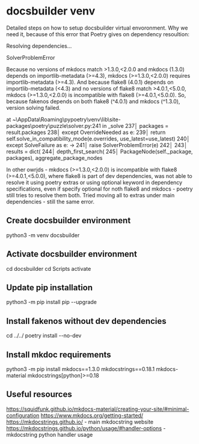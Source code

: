 # docsbuilder venv

Detailed steps on how to setup docsbuilder virtual envoronment. Why we need it, because of this error that Poetry gives on dependency resoultion:

Resolving dependencies...

  SolverProblemError

  Because no versions of mkdocs match >1.3.0,<2.0.0
   and mkdocs (1.3.0) depends on importlib-metadata (>=4.3), mkdocs (>=1.3.0,<2.0.0) requires importlib-metadata (>=4.3).
  And because flake8 (4.0.1) depends on importlib-metadata (<4.3)
   and no versions of flake8 match >4.0.1,<5.0.0, mkdocs (>=1.3.0,<2.0.0) is incompatible with flake8 (>=4.0.1,<5.0.0).
  So, because fakenos depends on both flake8 (^4.0.1) and mkdocs (^1.3.0), version solving failed.

  at ~\AppData\Roaming\pypoetry\venv\lib\site-packages\poetry\puzzle\solver.py:241 in _solve
      237│             packages = result.packages
      238│         except OverrideNeeded as e:
      239│             return self.solve_in_compatibility_mode(e.overrides, use_latest=use_latest)
      240│         except SolveFailure as e:
    → 241│             raise SolverProblemError(e)
      242│
      243│         results = dict(
      244│             depth_first_search(
      245│                 PackageNode(self._package, packages), aggregate_package_nodes

In other owrjds - mkdocs (>=1.3.0,<2.0.0) is incompatible with flake8 (>=4.0.1,<5.0.0), where flake8 is part of dev dependencies,
was not able to resolve it using poetry extras or using optional keyword in dependency specifications, even if specify optional
for noth flake8 and mkdocs - poetry still tries to resolve them both. Tried moving all to extras under main dependencies - still the same error.

## Create docsbuilder environment
python3 -m venv docsbuilder

## Activate docsbuilder environment
cd docsbuilder
cd Scripts
activate

## Update pip installation
python3 -m pip install pip --upgrade

## Install fakenos without dev dependencies
cd ../../
poetry install --no-dev

## Install mkdoc requirements
python3 -m pip install mkdocs==1.3.0 mkdocstrings==0.18.1 mkdocs-material mkdocstrings[python]>=0.18

## Useful resources

https://squidfunk.github.io/mkdocs-material/creating-your-site/#minimal-configuration
https://www.mkdocs.org/getting-started/
https://mkdocstrings.github.io/ - main mkdocstring website
https://mkdocstrings.github.io/python/usage/#handler-options - mkdocstring python handler usage
